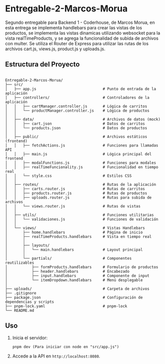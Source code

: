 # Entregable-2-Marcos-Morua

Segundo entregable para Backend 1 - Coderhouse, de Marcos Morua, en esta entrega se implementa handlebars para crear las vistas de los productos, se implementa las vistas dinamicas utilizando websocket para la vista realTimeProducts, y se agrega la funcionalidad de subida de archivos con multer. Se utiliza el Router de Express para utilizar las rutas de los archivos cart.js, views.js, product.js y uploads.js.

## Estructura del Proyecto

```

Entregable-2-Marcos-Morua/
├── src/
│   ├── app.js                              # Punto de entrada de la aplicación
│   ├── controllers/                        # Controladores de la aplicación
│   │   ├── cartManager.controller.js       # Lógica de carritos
│   │   └── productManager.controller.js    # Lógica de productos
│   │
│   ├── data/                               # Archivos de datos (mock)
│   │   ├── cart.json                       # Datos de carritos
│   │   └── products.json                   # Datos de productos
│   │
│   ├── public/                             # Archivos estáticos (frontend)
│   │   ├── fetchActions.js                 # Funciones para llamadas API
│   │   ├── main.js                         # Lógica principal del frontend
│   │   ├── modalFunctions.js               # Funciones para modales
│   │   ├── realTimeFuncionality.js         # Funcionalidad en tiempo real
│   │   └── style.css                       # Estilos CSS
│   │
│   ├── routes/                             # Rutas de la aplicación
│   │   ├── carts.router.js                 # Rutas de carritos
│   │   ├── products.router.js              # Rutas de productos
│   │   ├── uploads.router.js               # Rutas para subida de archivos
│   │   └── views.router.js                 # Rutas de vistas
│   │
│   ├── utils/                              # Funciones utilitarias
│   │   └── validaciones.js                 # Funciones de validación
│   │
│   └── views/                              # Vistas Handlebars
│       ├── home.handlebars                 # Página de inicio
│       ├── realTimeProducts.handlebars     # Vista en tiempo real
│       │
│       ├── layouts/
│       │   └── main.handlebars             # Layout principal
│       │
│       └── partials/                       # Componentes reutilizables
│           ├── formProducts.handlebars     # Formulario de productos
│           ├── header.handlebars           # Encabezado
│           ├── input.handlebars            # Componente de input
│           └── itemDropdown.handlebars     # Menú desplegable
│
├── uploads/                                # Carpeta de archivos
├── .gitignore
├── package.json                            # Configuración de dependencias y scripts
├── pnpm-lock.yaml                          # pnpm-lock
└── README.md

```

## Uso

1. Inicia el servidor:

   ```
   pnpm dev (Para iniciar con node en "src/app.js")
   ```

2. Accede a la API en `http://localhost:8080`.
